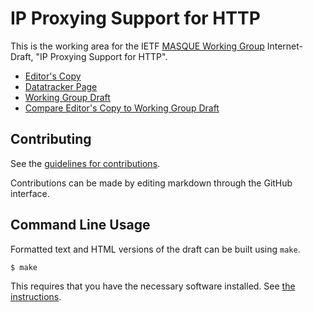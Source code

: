 # IP Proxying Support for HTTP

This is the working area for the IETF [MASQUE Working Group](https://datatracker.ietf.org/wg/masque/documents/) Internet-Draft, "IP Proxying Support for HTTP".

* [Editor's Copy](https://ietf-wg-masque.github.io/draft-ietf-masque-connect-ip/#go.draft-ietf-masque-connect-ip.html)
* [Datatracker Page](https://datatracker.ietf.org/doc/draft-ietf-masque-connect-ip)
* [Working Group Draft](https://datatracker.ietf.org/doc/html/draft-ietf-masque-connect-ip)
* [Compare Editor's Copy to Working Group Draft](https://ietf-wg-masque.github.io/draft-ietf-masque-connect-ip/#go.draft-ietf-masque-connect-ip.diff)


## Contributing

See the
[guidelines for contributions](https://github.com/ietf-wg-masque/draft-ietf-masque-connect-ip/blob/main/CONTRIBUTING.md).

Contributions can be made by editing markdown through the GitHub interface.


## Command Line Usage

Formatted text and HTML versions of the draft can be built using `make`.

```sh
$ make
```

This requires that you have the necessary software installed.  See
[the instructions](https://github.com/martinthomson/i-d-template/blob/main/doc/SETUP.md).

